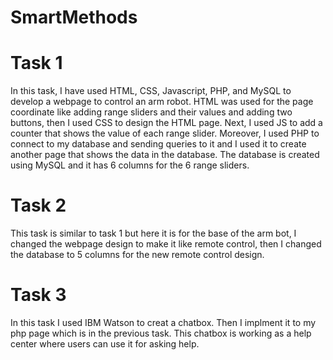 # SmartMethods

# Task 1

In this task, I have used HTML, CSS, Javascript, PHP, and MySQL to develop a webpage to control an arm robot. HTML was used for the page coordinate like adding range sliders and their values and adding two buttons, then I used CSS to design the HTML page. Next, I used JS to add a counter that shows the value of each range slider. Moreover, I used PHP to connect to my database and sending queries to it and I used it to create another page that shows the data in the database. The database is created using MySQL and it has 6 columns for the 6 range sliders.

# Task 2

This task is similar to task 1 but here it is for the base of the arm bot, I changed the webpage design to make it like remote control, then I changed the database to 5 columns for the new remote control design.

# Task 3

In this task I used IBM Watson to creat a chatbox. Then I implment it to my php page which is in the previous task. This chatbox is working as a help center where users can use it for asking help.
